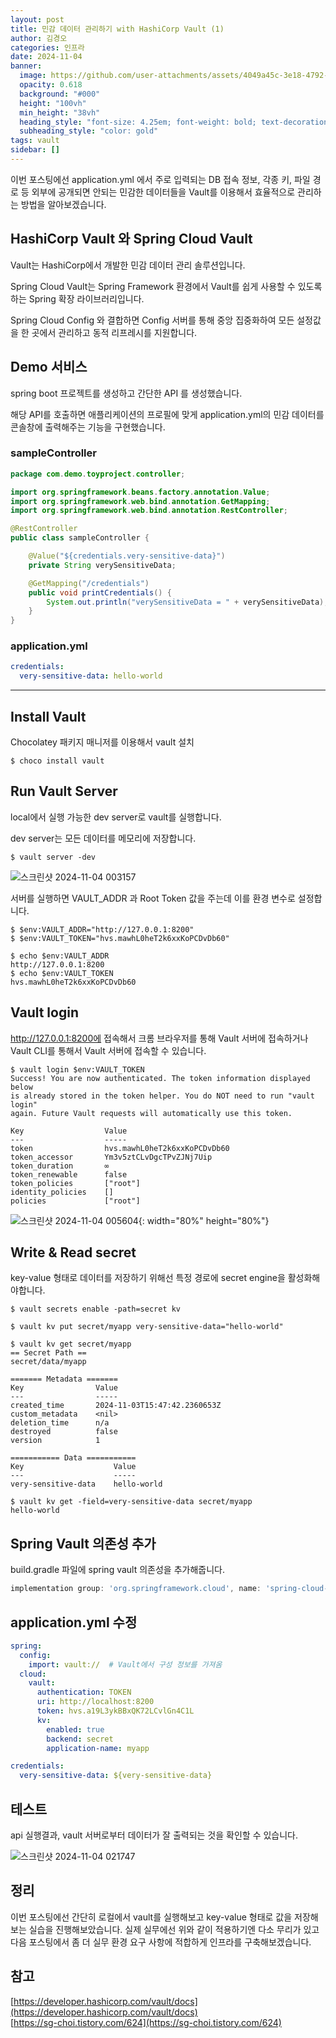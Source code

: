 ```yaml
---
layout: post
title: 민감 데이터 관리하기 with HashiCorp Vault (1)
author: 김경오
categories: 인프라
date: 2024-11-04
banner:
  image: https://github.com/user-attachments/assets/4049a45c-3e18-4792-af00-22d6ad851b99
  opacity: 0.618
  background: "#000"
  height: "100vh"
  min_height: "38vh"
  heading_style: "font-size: 4.25em; font-weight: bold; text-decoration: underline"
  subheading_style: "color: gold"
tags: vault
sidebar: []
---
```


이번 포스팅에선 application.yml 에서 주로 입력되는 DB 접속 정보, 각종 키, 파일 경로 등 외부에 공개되면 안되는 민감한 데이터들을 Vault를 이용해서 효율적으로 관리하는 방법을 알아보겠습니다.

HashiCorp Vault 와 Spring Cloud Vault
-------------------------------------

Vault는 HashiCorp에서 개발한 민감 데이터 관리 솔루션입니다.

Spring Cloud Vault는 Spring Framework 환경에서 Vault를 쉽게 사용할 수 있도록 하는 Spring 확장 라이브러리입니다.

Spring Cloud Config 와 결합하면 Config 서버를 통해 중앙 집중화하여 모든 설정값을 한 곳에서 관리하고 동적 리프레시를 지원합니다.

Demo 서비스
----------

spring boot 프로젝트를 생성하고 간단한 API 를 생성했습니다.

해당 API를 호출하면 애플리케이션의 프로필에 맞게 application.yml의 민감 데이터를 콘솔창에 출력해주는 기능을 구현했습니다.

### sampleController ###

```java
package com.demo.toyproject.controller;

import org.springframework.beans.factory.annotation.Value;
import org.springframework.web.bind.annotation.GetMapping;
import org.springframework.web.bind.annotation.RestController;

@RestController
public class sampleController {

    @Value("${credentials.very-sensitive-data}")
    private String verySensitiveData;

    @GetMapping("/credentials")
    public void printCredentials() {
        System.out.println("verySensitiveData = " + verySensitiveData);
    }
}
```

### application.yml ###

```yml
credentials:
  very-sensitive-data: hello-world
```

---

Install Vault
-------------

Chocolatey 패키지 매니저를 이용해서 vault 설치

```shell
$ choco install vault
```

Run Vault Server
----------------

local에서 실행 가능한 dev server로 vault를 실행합니다.

dev server는 모든 데이터를 메모리에 저장합니다.

```shell
$ vault server -dev
```

![스크린샷 2024-11-04 003157](https://github.com/user-attachments/assets/60531071-37b3-486a-bedf-02adc8e21ae9)

서버를 실행하면 VAULT_ADDR 과 Root Token 값을 주는데 이를 환경 변수로 설정합니다.

```shell
$ $env:VAULT_ADDR="http://127.0.0.1:8200"
$ $env:VAULT_TOKEN="hvs.mawhL0heT2k6xxKoPCDvDb60"

$ echo $env:VAULT_ADDR
http://127.0.0.1:8200
$ echo $env:VAULT_TOKEN
hvs.mawhL0heT2k6xxKoPCDvDb60
```

Vault login
-----------

http://127.0.0.1:8200에 접속해서 크롬 브라우저를 통해 Vault 서버에 접속하거나 Vault CLI를 통해서 Vault 서버에 접속할 수 있습니다.

```shell
$ vault login $env:VAULT_TOKEN
Success! You are now authenticated. The token information displayed below
is already stored in the token helper. You do NOT need to run "vault login"
again. Future Vault requests will automatically use this token.

Key                  Value
---                  -----
token                hvs.mawhL0heT2k6xxKoPCDvDb60
token_accessor       Ym3v5ztCLvDgcTPvZJNj7Uip
token_duration       ∞
token_renewable      false
token_policies       ["root"]
identity_policies    []
policies             ["root"]
```

![스크린샷 2024-11-04 005604](https://github.com/user-attachments/assets/0412179e-d515-47e0-886b-61fbaed7e5dd){: width="80%" height="80%"}  

Write & Read secret
-------------------

key-value 형태로 데이터를 저장하기 위해선 특정 경로에 secret engine을 활성화해야합니다.

```shell
$ vault secrets enable -path=secret kv

$ vault kv put secret/myapp very-sensitive-data="hello-world"

$ vault kv get secret/myapp
== Secret Path ==
secret/data/myapp

======= Metadata =======
Key                Value
---                -----
created_time       2024-11-03T15:47:42.2360653Z
custom_metadata    <nil>
deletion_time      n/a
destroyed          false
version            1

=========== Data ===========
Key                    Value
---                    -----
very-sensitive-data    hello-world

$ vault kv get -field=very-sensitive-data secret/myapp
hello-world
```

Spring Vault 의존성 추가
----------------------

build.gradle 파일에 spring vault 의존성을 추가해줍니다.

```gradle
implementation group: 'org.springframework.cloud', name: 'spring-cloud-starter-vault-config', version: '4.1.3'
```

application.yml 수정
-------------------

```yml
spring:
  config:
    import: vault://  # Vault에서 구성 정보를 가져옴
  cloud:
    vault:
      authentication: TOKEN
      uri: http://localhost:8200
      token: hvs.a19L3ykBBxQK72LCvlGn4C1L
      kv:
        enabled: true
        backend: secret
        application-name: myapp

credentials:
  very-sensitive-data: ${very-sensitive-data}
```

테스트
-----

api 실행결과, vault 서버로부터 데이터가 잘 출력되는 것을 확인할 수 있습니다.

![스크린샷 2024-11-04 021747](https://github.com/user-attachments/assets/2e76a1f3-cb13-4fd0-84d4-188a1d12572f)

정리
---

이번 포스팅에선 간단히 로컬에서 vault를 실행해보고 key-value 형태로 값을 저장해보는 실습을 진행해보았습니다.
실제 실무에선 위와 같이 적용하기엔 다소 무리가 있고 다음 포스팅에서 좀 더 실무 환경 요구 사항에 적합하게 인프라를 구축해보겠습니다.

참고
---

[https://developer.hashicorp.com/vault/docs](https://developer.hashicorp.com/vault/docs)  
[https://sg-choi.tistory.com/624](https://sg-choi.tistory.com/624)

